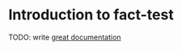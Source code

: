 # Introduction to fact-test

TODO: write [great documentation](http://jacobian.org/writing/what-to-write/)
